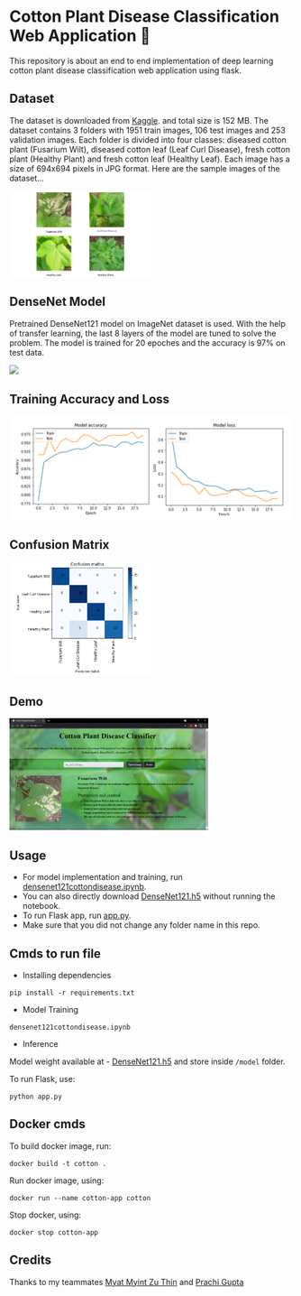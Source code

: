 # Cotton Plant Disease Classification Web Application :herb:
This repository is about an end to end implementation of deep learning cotton plant disease classification web application using flask. 

## Dataset
The dataset is downloaded from [Kaggle](https://www.kaggle.com/janmejaybhoi/cotton-disease-dataset). and total size is 152 MB. The dataset contains 3 folders with 1951 train images, 106 test images and 253 validation images. Each folder is divided into four classes: diseased cotton plant (Fusarium Wilt), diseased cotton leaf (Leaf Curl Disease), fresh cotton plant (Healthy Plant) and fresh cotton leaf (Healthy Leaf). Each image has a size of 694x694 pixels in JPG format.
Here are the sample images of the dataset...  

<img src="https://github.com/myatmyintzuthin/Cotton-Plant-Disease-Classification-Web-Application/blob/main/assets/SampleImagesfromDataset.png" width=50% height=50%>

## DenseNet Model
Pretrained DenseNet121 model on ImageNet dataset is used. With the help of transfer learning, the last 8 layers of the model are tuned to solve the problem. The model is trained for 20 epoches and the accuracy is 97% on test data. 

<img src="https://i.imgur.com/O8ntGzS.png">

## Training Accuracy and Loss
<img src="https://github.com/Sakshi053/Cotton-Plant-Disease-Classification-Web-Application/blob/main/assets/DenseNet121_plot.png">

## Confusion Matrix
<img src="https://github.com/Sakshi053/Cotton-Plant-Disease-Classification-Web-Application/blob/main/assets/DenseNetConfusionMatrix.png" width=50% height=50%>

## Demo
<img src="https://github.com/Sakshi053/Cotton-Plant-Disease-Classification-Web-Application/blob/main/assets/WebApplicationSample.png"  width=70% height=70%>

## Usage
- For model implementation and training, run [densenet121cottondisease.ipynb](https://github.com/Sakshi053/Cotton-Plant-Disease-Classification-Web-Application/blob/main/densenet121cottondisease.ipynb).
- You can also directly download [DenseNet121.h5](https://github.com/Sakshi053/Cotton-Plant-Disease-Classification-Web-Application/blob/main/DenseNet121.h5) without running the notebook.
- To run Flask app, run [app.py](https://github.com/Sakshi053/Cotton-Plant-Disease-Classification-Web-Application/blob/main/app.py).
- Make sure that you did not change any folder name in this repo.

## Cmds to run file
- Installing dependencies
```
pip install -r requirements.txt
```

- Model Training  
```
densenet121cottondisease.ipynb
```

- Inference

Model weight available at -  [DenseNet121.h5](https://github.com/Sakshi053/Cotton-Plant-Disease-Classification-Web-Application/blob/main/DenseNet121.h5) and store inside `/model` folder.

To run Flask, use:
```
python app.py
```

## Docker cmds
To build docker image, run:
```
docker build -t cotton .
```

Run docker image, using:
```
docker run --name cotton-app cotton
``` 

Stop docker, using:
```
docker stop cotton-app
```

## Credits
Thanks to my teammates [Myat Myint Zu Thin](https://github.com/myatmyintzuthin) and [Prachi Gupta](https://github.com/Prachigupta0305)

